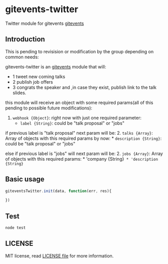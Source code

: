 gitevents-twitter
=====
Twitter module for gitevents [gitevents](https://github.com/GitEvents/gitevents)

## Introduction

This is pending to revisision or modification by the group depending on common needs:

gitevents-twitter is an [gitevents](https://github.com/GitEvents/gitevents) module that will:

* 1 tweet new coming talks
* 2 publish job offers
* 3 congrats the speaker and ,in case they exist, publish link to the talk slides.

this module will receive an object with some required params(all of this pending to possible future modifications):

1. `webhook {Object}`: right now with just one required parameter:
	* `label {String}`: could be "talk proposal" or "jobs"

if previous label is "talk proposal" next param will be:
2. `talks {Array}`: Array of objects with this required params by now:
	* `description {String}`: could be "talk proposal" or "jobs"

else if previous label is "jobs" will next param will be:
2. `jobs {Array}`: Array of objects with this required params:
	* 'company {String}`
	* 'description {String}`

## Basic usage

```js
giteventsTwitter.init(data, function(err, res){
	
})
```

## Test

```sh
node test
```

## LICENSE

MIT license, read [LICENSE file](https://raw.githubusercontent.com/ifraixedes/gitevents-mailer/master/LICENSE) for more information.


